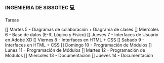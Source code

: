 ### INGENIERIA DE SISSOTEC :computer:

Tareas

[] Martes 5 - Diagramas de colaboración + Diagrama de clases
[] Miercoles 6 - Base de datos (E-R, Lógico y Físico)
[] Jueves 7 - Interfaces de Usuario en Adobe XD
[] Viernes 8 - Interfaces en HTML + CSS
[] Sabado 9 - Interfaces en HTML + CSS
[] Domingo 10 - Programación de Módulos
[] Lunes 11 - Programación de Módulos
[] Martes 12 - Programación de Módulos
[] Miercoles 13 - Documentación
[] Jueves 14 - Documentación
